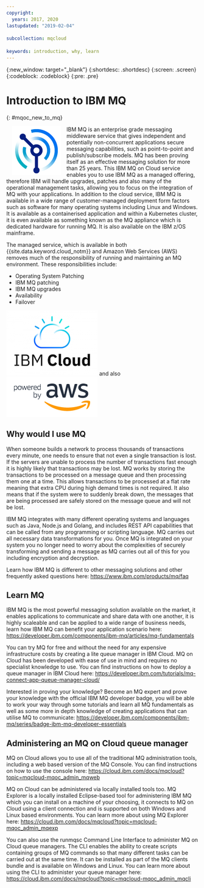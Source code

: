 ```yaml
---
copyright:
  years: 2017, 2020
lastupdated: "2019-02-04"

subcollection: mqcloud

keywords: introduction, why, learn
---
```


{:new_window: target="_blank"}
{:shortdesc: .shortdesc}
{:screen: .screen}
{:codeblock: .codeblock}
{:pre: .pre}

# Introduction to IBM MQ
{: #mqoc_new_to_mq}

<img style="padding: 0 15px; float: left;" src="./images/MQ_Light_Icon@4x.png?raw=true" alt="Image of MQ Logo"/>
IBM MQ is an enterprise grade messaging middleware service that gives independent and potentially non-concurrent applications secure messaging capabilities, such as point-to-point and publish/subscribe models. MQ has been proving itself as an effective messaging solution for more than 25 years. This IBM MQ on Cloud service enables you to use IBM MQ as a managed offering, therefore IBM will handle upgrades, patches and also many of the operational management tasks, allowing you to focus on the integration of MQ with your applications.
In addition to the cloud service, IBM MQ is available in a wide range of customer-managed deployment form factors such as software for many operating systems including Linux and Windows. It is available as a containerised application and within a Kubernetes cluster, it is even available as something known as the MQ appliance which is dedicated hardware for running MQ. It is also available on the IBM z/OS mainframe.

The managed service, which is available in both {{site.data.keyword.cloud_notm}} and Amazon Web Services (AWS) removes much of the responsibility of running and maintaining an MQ environment.  These responsibilities include:
 - Operating System Patching
 - IBM MQ patching
 - IBM MQ upgrades
 - Availability
 - Failover

![Image showing IBM Cloud](./images/ibmcloudlogo.png) and also ![Image showing powered by AWS](./images/PB_AWS_logo_RGB.jpg)

## Why would I use MQ

When someone builds a network to process thousands of transactions every minute, one needs to ensure that not even a single transaction is lost. If the servers are unable to process the number of transactions fast enough it is highly likely that transactions may be lost. MQ works by storing the transactions to be processed on a message queue and then processing them one at a time. This allows transactions to be processed at a flat rate meaning that extra CPU during high demand times is not required. It also means that if the system were to suddenly break down, the messages that are being processed are safely stored on the message queue and will not be lost.

IBM MQ integrates with many different operating systems and languages such as Java, Node.js and Golang, and includes REST API capabilities that can be called from any programming or scripting language. MQ carries out all necessary data transformations for you. Once MQ is integrated on your system you no longer need to worry about the complexities of securely transforming and sending a message as MQ carries out all of this for you including encryption and decryption.

Learn how IBM MQ is different to other messaging solutions and other frequently asked questions here: https://www.ibm.com/products/mq/faq

## Learn MQ

IBM MQ is the most powerful messaging solution available on the market, it enables applications to communicate and share data with one another, it is highly scaleable and can be applied to a wide range of business needs, learn how IBM MQ can benefit your application scenario here: https://developer.ibm.com/components/ibm-mq/articles/mq-fundamentals

You can try MQ for free and without the need for any expensive infrastructure costs by creating a lite queue manager in IBM Cloud. MQ on Cloud has been developed with ease of use in mind and requires no specialist knowledge to use. You can find instructions on how to deploy a queue manager in IBM Cloud here:  https://developer.ibm.com/tutorials/mq-connect-app-queue-manager-cloud/

Interested in proving your knowledge? Become an MQ expert and prove your knowledge with the official IBM MQ developer badge, you will be able to work your way through some tutorials and learn all MQ fundamentals as well as some more in depth knowledge of creating applications that can utilise MQ to communicate: https://developer.ibm.com/components/ibm-mq/series/badge-ibm-mq-developer-essentials

## Administering an MQ on Cloud queue manager

MQ on Cloud allows you to use all of the traditional MQ administration tools, including a web based version of the MQ Console. You can find instructions on how to use the console here: 
https://cloud.ibm.com/docs/mqcloud?topic=mqcloud-mqoc_admin_mqweb

MQ on Cloud can be administered via locally installed tools too. MQ Explorer is a locally installed Eclipse-based tool for administering IBM MQ which you can install on a machine of your choosing, it connects to MQ on Cloud using a client connection and is supported on both Windows and Linux based environments. You can learn more about using MQ Explorer here: https://cloud.ibm.com/docs/mqcloud?topic=mqcloud-mqoc_admin_mqexp

You can also use the runmqsc Command Line Interface to administer MQ on Cloud queue managers. The CLI enables the ability to create scripts containing groups of MQ commands so that many different tasks can be carried out at the same time. It can be installed as part of the MQ clients bundle and is available on Windows and Linux. You can learn more about using the CLI to administer your queue manager here: https://cloud.ibm.com/docs/mqcloud?topic=mqcloud-mqoc_admin_mqcli
